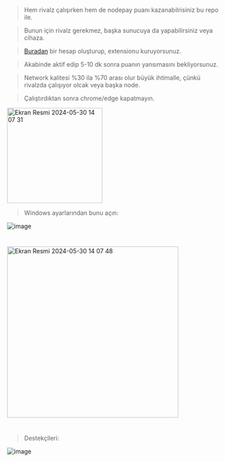 > Hem rivalz çalışırken hem de nodepay puanı kazanabilrisiniz bu repo ile.

> Bunun için rivalz gerekmez, başka sunucuya da yapabilirsiniz veya cihaza.

> [Buradan](https://app.nodepay.ai/register?ref=pvAqqadUHkSZcrP) bir hesap oluşturup, extensionu kuruyorsunuz.

> Akabinde aktif edip 5-10 dk sonra puanın yansımasını bekliyorsunuz.

> Network kalitesi %30 ila %70 arası olur büyük ihtimalle, çünkü rivalzda çalışıyor olcak veya başka node.

> Çalıştırdıktan sonra chrome/edge kapatmayın.

<img width="222" alt="Ekran Resmi 2024-05-30 14 07 31" src="https://github.com/ruesandora/Rivalz/assets/101149671/5383d737-2820-4bd8-a036-447901db4817">


> Windows ayarlarından bunu açın:

![image](https://github.com/ruesandora/Rivalz/assets/101149671/97a811bc-a6c0-406f-8e80-994f9b55cd56)


#

<img width="399" alt="Ekran Resmi 2024-05-30 14 07 48" src="https://github.com/ruesandora/Rivalz/assets/101149671/4b21c768-2d31-467e-b810-55b9dbc690f6">

#

> Destekçileri:

![image](https://github.com/ruesandora/Rivalz/assets/101149671/74bb4d39-b36d-4436-a063-49f675bee736)
